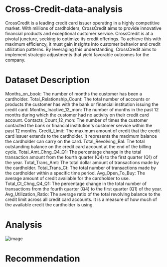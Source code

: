 # Cross-Credit-data-analysis
CrossCredit is a leading credit card issuer operating in a highly competitive market. With millions of cardholders, CrossCredit aims to provide innovative financial products and exceptional customer service.
CrossCredit is at a pivotal juncture, seeking to optimize its credit offerings. To achieve this with maximum efficiency, it must gain insights into customer behavior and credit utilization patterns. By leveraging this understanding, CrossCredit aims to implement strategic adjustments that yield favorable outcomes for the company.
# Dataset Description
Months_on_book: The number of months the customer has been a cardholder.
Total_Relationship_Count: The total number of accounts or products the customer has with the bank or financial institution issuing the credit card.
Months_Inactive_12_mon: The number of months in the past 12 months during which the customer had no activity on their credit card account.
Contacts_Count_12_mon: The number of times the customer contacted the bank or financial institution's customer service within the past 12 months.
Credit_Limit: The maximum amount of credit that the credit card issuer extends to the cardholder. It represents the maximum balance the cardholder can carry on the card.
Total_Revolving_Bal: The total outstanding balance on the credit card account at the end of the billing cycle.
Total_Amt_Chng_Q4_Q1: The percentage change in the total transaction amount from the fourth quarter (Q4) to the first quarter (Q1) of the year.
Total_Trans_Amt: The total dollar amount of transactions made by the cardholder.
Total_Trans_Ct: The total number of transactions made by the cardholder within a specific time period.
Avg_Open_To_Buy: The average amount of credit available for the cardholder to use.
Total_Ct_Chng_Q4_Q1: The percentage change in the total number of transactions from the fourth quarter (Q4) to the first quarter (Q1) of the year.
Avg_Utilization_Ratio: The average ratio of the total revolving balance to the credit limit across all credit card accounts. It is a measure of how much of the available credit the cardholder is using.
# Analysis
![image](https://github.com/Mizlizzy/Cross-Credit-data-analysis/assets/125541494/de0f1080-2a1b-480c-bb56-44eaa215e867)
# Recommendation
